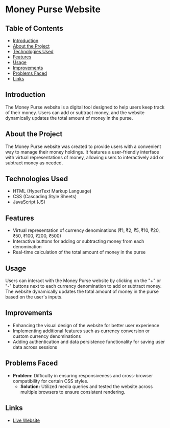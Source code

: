 # Money Purse Website

## Table of Contents

- [Introduction](#introduction)
- [About the Project](#about-the-project)
- [Technologies Used](#technologies-used)
- [Features](#features)
- [Usage](#usage)
- [Improvements](#improvements)
- [Problems Faced](#problems-faced)
- [Links](#links)

## Introduction

The Money Purse website is a digital tool designed to help users keep track of their money. Users can add or subtract money, and the website dynamically updates the total amount of money in the purse.

## About the Project

The Money Purse website was created to provide users with a convenient way to manage their money holdings. It features a user-friendly interface with virtual representations of money, allowing users to interactively add or subtract money as needed.

## Technologies Used

- HTML (HyperText Markup Language)
- CSS (Cascading Style Sheets)
- JavaScript (JS)

## Features

- Virtual representation of currency denominations (₹1, ₹2, ₹5, ₹10, ₹20, ₹50, ₹100, ₹200, ₹500)
- Interactive buttons for adding or subtracting money from each denomination
- Real-time calculation of the total amount of money in the purse

## Usage

Users can interact with the Money Purse website by clicking on the "+" or "-" buttons next to each currency denomination to add or subtract money. The website dynamically updates the total amount of money in the purse based on the user's inputs.

## Improvements

- Enhancing the visual design of the website for better user experience
- Implementing additional features such as currency conversion or custom currency denominations
- Adding authentication and data persistence functionality for saving user data across sessions

## Problems Faced

- **Problem:** Difficulty in ensuring responsiveness and cross-browser compatibility for certain CSS styles.
  - **Solution:** Utilized media queries and tested the website across multiple browsers to ensure consistent rendering.

## Links

- [Live Website]((https://moneypurse17ds.netlify.app/))


